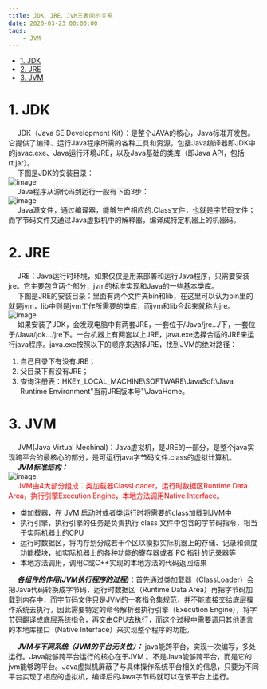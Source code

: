 ```yaml
---
title: JDK、JRE、JVM三者间的关系
date: 2020-03-23 00:00:00
tags:
    - JVM
---
```

- [1. JDK](#1-jdk)
- [2. JRE](#2-jre)
- [3. JVM](#3-jvm)

<!-- https://mp.weixin.qq.com/s/h-q3yfadzGOpx9XKfWBkfw -->

# 1. JDK  
&emsp; JDK（Java SE Development Kit）：是整个JAVA的核心，Java标准开发包。它提供了编译、运行Java程序所需的各种工具和资源，包括Java编译器即JDK中的javac.exe、Java运行环境JRE，以及Java基础的类库（即Java API，包括rt.jar）。  
&emsp; 下图是JDK的安装目录：  
![image](https://gitee.com/wt1814/pic-host/raw/master/images/java/JVM/JVM-1.png)  
&emsp; Java程序从源代码到运行一般有下面3步：  
![image](https://gitee.com/wt1814/pic-host/raw/master/images/java/JVM/JVM-2.png)  
&emsp; Java源文件，通过编译器，能够生产相应的.Class文件，也就是字节码文件；而字节码文件又通过Java虚拟机中的解释器，编译成特定机器上的机器码。  

# 2. JRE  
&emsp; JRE：Java运行时环境，如果仅仅是用来部署和运行Java程序，只需要安装jre。它主要包含两个部分，jvm的标准实现和Java的一些基本类库。  
&emsp; 下图是JRE的安装目录：里面有两个文件夹bin和lib，在这里可以认为bin里的就是jvm，lib中则是jvm工作所需要的类库，而jvm和lib合起来就称为jre。  
![image](https://gitee.com/wt1814/pic-host/raw/master/images/java/JVM/JVM-3.png)  
&emsp; 如果安装了JDK，会发现电脑中有两套JRE，一套位于/Java/jre.../下，一套位于/Java/jdk.../jre下。一台机器上有两套以上JRE，java.exe选择合适的JRE来运行java程序。java.exe按照以下的顺序来选择JRE，找到JVM的绝对路径：  
1. 自己目录下有没有JRE；  
2. 父目录下有没有JRE；  
3. 查询注册表：HKEY_LOCAL_MACHINE\SOFTWARE\JavaSoft\Java Runtime Environment\"当前JRE版本号"\JavaHome。  

# 3. JVM  
&emsp; JVM(Java Virtual Mechinal)：Java虚拟机，是JRE的一部分，是整个java实现跨平台的最核心的部分，是可运行java字节码文件.class的虚拟计算机。  
&emsp; ***JVM标准结构：***  
![image](https://gitee.com/wt1814/pic-host/raw/master/images/java/JVM/JVM-4.png)  
&emsp; <font color = "red">JVM由4大部分组成：类加载器ClassLoader，运行时数据区Runtime Data Area，执行引擎Execution Engine，本地方法调用Native Interface。</font>  
<!-- 
* 类加载器（ClassLoader），负责加载class文件，class文件在文件开头有特定的文件标示，并且ClassLoader只负责class文件的加载，至于它是否可以运行，则由Execution Engine决定。  
* 运行时数据区（Runtime Data Area）。  
* 执行引擎（Execution Engine），也叫Interpreter。Class文件被加载后，会把指令和数据信息放入内存中，Execution Engine则负责把这些命令解释给操作系统。  
* 本地方法调用（Native Interface），是负责调用本地接口的。作用是调用不同语言的接口给JAVA用，会在Native Method Stack中记录对应的本地方法，然后调用该方法时就通过Execution Engine加载对应的本地lib。原本多用于一些专业领域，如JAVA驱动，地图制作引擎等，现在关于这种本地方法接口的调用已经被类似于Socket通信，WebService等方式取代。  
-->

* 类加载器，在 JVM 启动时或者类运行时将需要的class加载到JVM中  
* 执行引擎，执行引擎的任务是负责执行 class 文件中包含的字节码指令，相当于实际机器上的CPU  
* 运行时数据区，将内存划分成若干个区以模拟实际机器上的存储、记录和调度功能模块，如实际机器上的各种功能的寄存器或者 PC 指针的记录器等  
* 本地方法调用，调用C或C++实现的本地方法的代码返回结果  
  
&emsp; ***各组件的作用(JVM执行程序的过程)***：首先通过类加载器（ClassLoader）会把Java代码转换成字节码，运行时数据区（Runtime Data Area）再把字节码加载到内存中，而字节码文件只是JVM的一套指令集规范，并不能直接交给底层操作系统去执行，因此需要特定的命令解析器执行引擎（Execution Engine），将字节码翻译成底层系统指令，再交由CPU去执行，而这个过程中需要调用其他语言的本地库接口（Native Interface）来实现整个程序的功能。  

&emsp; ***JVM与不同系统（JVM的平台无关性）：*** java能跨平台，实现一次编写，多处运行。Java能够跨平台运行的核心在于JVM 。不是Java能够跨平台，而是它的jvm能够跨平台。Java虚拟机屏蔽了与具体操作系统平台相关的信息，只要为不同平台实现了相应的虚拟机，编译后的Java字节码就可以在该平台上运行。  
